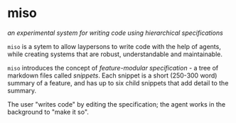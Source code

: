 # miso

*an experimental system for writing code using hierarchical specifications*

`miso` is a sytem to allow laypersons to write code with the help of agents, while creating systems that are robust, understandable and maintainable.

`miso` introduces the concept of *feature-modular specification* - a tree of markdown files called *snippets*. Each snippet is a short (250-300 word) summary of a feature, and has up to six child snippets that add detail to the summary.

The user "writes code" by editing the specification; the agent works in the background to "make it so".